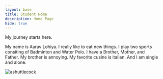 ```yaml
---
layout: base
title: Student Home 
description: Home Page
hide: true
---
```


My journey starts here.

My name is Aarav Lohiya. I really like to eat new things. 
I play two sports consiting of Badminton and Water Polo.
I have a Brother, Mother, and Father. My brother is annoying.
My favorite cusine is italian. And I am single and alone. 

<img src="https://www.racquetpoint.com/cdn/shop/articles/what-is-badminton-racquet-point.jpg?v=1732071171" alt="ashuttlecock">